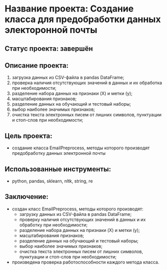# Название проекта: Создание класса для предобработки данных электоронной почты

## Статус проекта: завершён

## Описание проекта:

1. загрузка данных из CSV-файла в pandas DataFrame;
2. проверка наличия отсутствующих значений в данных и их обработка при необходимости;
3. разделение набора данных на признаки (X) и метки (y);
4. масштабирования признаков;
5. разделение данных на обучающий и тестовый наборы;
6. выбор наиболее значимых признаков;
7. очистка текста электронных писем от лишних символов, пунктуации и стоп-слов при необходимости;

## Цель проекта:

- создание класса EmailPreprocess, методы которого производят предобработку данных электронной почты

## Использованные инструменты:

- python, pandas, sklearn, nltk, string, re

## Заключение:
- создан класс EmailPreprocess, методы которого производят:
  + загрузку данных из CSV-файла в pandas DataFrame;
  + проверку наличия отсутствующих значений в данных и их обработку при необходимости;
  + разделение набора данных на признаки (X) и метки (y);
  + масштабирования признаков;
  + разделение данных на обучающий и тестовый наборы;
  + выбор наиболее значимых признаков;
  + очистка текста электронных писем от лишних символов, пунктуации и стоп-слов при необходимости;
- произведена проверка работоспособности каждого метода класса.
